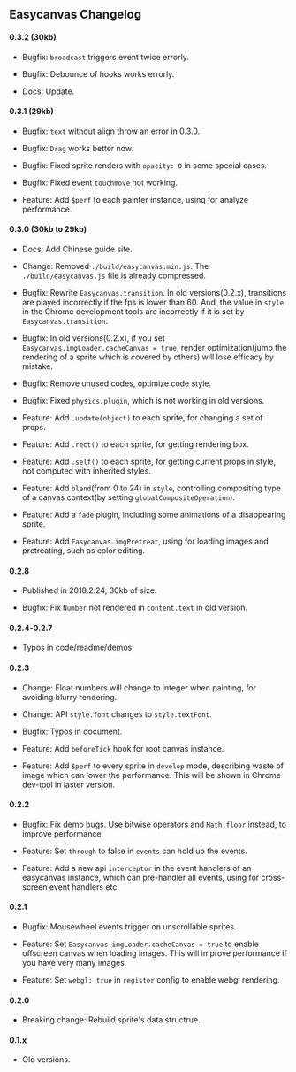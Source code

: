 ## Easycanvas Changelog

#### 0.3.2 (30kb)

- Bugfix: `broadcast` triggers event twice errorly.

- Bugfix: Debounce of hooks works errorly.

- Docs: Update.

#### 0.3.1 (29kb)

- Bugfix: `text` without align throw an error in 0.3.0.

- Bugfix: `Drag` works better now.

- Bugfix: Fixed sprite renders with `opacity: 0` in some special cases.

- Bugfix: Fixed event `touchmove` not working.

- Feature: Add `$perf` to each painter instance, using for analyze performance.

#### 0.3.0 (30kb to 29kb)

- Docs: Add Chinese guide site.

- Change: Removed `./build/easycanvas.min.js`. The `./build/easycanvas.js` file is already compressed.

- Bugfix: Rewrite `Easycanvas.transition`. In old versions(0.2.x), transitions are played incorrectly if the fps is lower than 60. And, the value in `style` in the Chrome development tools are incorrectly if it is set by `Easycanvas.transition`.

- Bugfix: In old versions(0.2.x), if you set `Easycanvas.imgLoader.cacheCanvas = true`, render optimization(jump the rendering of a sprite which is covered by others) will lose efficacy by mistake.

- Bugfix: Remove unused codes, optimize code style.

- Bugfix: Fixed `physics.plugin`, which is not working in old versions.

- Feature: Add `.update(object)` to each sprite, for changing a set of props.

- Feature: Add `.rect()` to each sprite, for getting rendering box.

- Feature: Add `.self()` to each sprite, for getting current props in style, not computed with inherited styles.

- Feature: Add `blend`(from 0 to 24) in `style`, controlling compositing type of a canvas context(by setting `globalCompositeOperation`).

- Feature: Add a `fade` plugin, including some animations of a disappearing sprite.

- Feature: Add `Easycanvas.imgPretreat`, using for loading images and pretreating, such as color editing.

#### 0.2.8

- Published in 2018.2.24, 30kb of size.

- Bugfix: Fix `Number` not rendered in `content.text` in old version.

#### 0.2.4-0.2.7

- Typos in code/readme/demos.

#### 0.2.3

- Change: Float numbers will change to integer when painting, for avoiding blurry rendering.

- Change: API `style.font` changes to `style.textFont`.

- Bugfix: Typos in document.

- Feature: Add `beforeTick` hook for root canvas instance.

- Feature: Add `$perf` to every sprite in `develop` mode, describing waste of image which can lower the performance. This will be shown in Chrome dev-tool in laster version.

#### 0.2.2

- Bugfix: Fix demo bugs. Use bitwise operators and `Math.floor` instead, to improve performance.

- Feature: Set `through` to false in `events` can hold up the events.

- Feature: Add a new api `interceptor` in the event handlers of an easycanvas instance, which can pre-handler all events, using for cross-screen event handlers etc.

#### 0.2.1

- Bugfix: Mousewheel events trigger on unscrollable sprites.

- Feature: Set `Easycanvas.imgLoader.cacheCanvas = true` to enable offscreen canvas when loading images. This will improve performance if you have very many images.

- Feature: Set `webgl: true` in `register` config to enable webgl rendering.

#### 0.2.0

- Breaking change: Rebuild sprite's data structrue.

#### 0.1.x

- Old versions.

